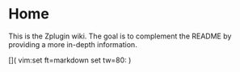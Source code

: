 # Home

This is the Zplugin wiki. The goal is to complement the README by providing a more in-depth information.

[]( vim:set ft=markdown set tw=80: )
